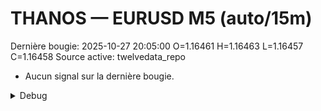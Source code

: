 # THANOS — EURUSD M5 (auto/15m)
Dernière bougie: 2025-10-27 20:05:00  O=1.16461  H=1.16463  L=1.16457  C=1.16458
Source active: twelvedata_repo

- Aucun signal sur la dernière bougie.

<details><summary>Debug</summary>

- TD_API_KEY manquant.

</details>